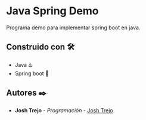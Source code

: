 # Java Spring Demo

Programa demo para implementar spring boot en java.

## Construido con 🛠️

* Java :hotsprings:	
* Spring boot :leaves:

## Autores ✒️

* **Josh Trejo** - *Programación* - [Josh Trejo](https://github.com/jorgejoshuatt)
